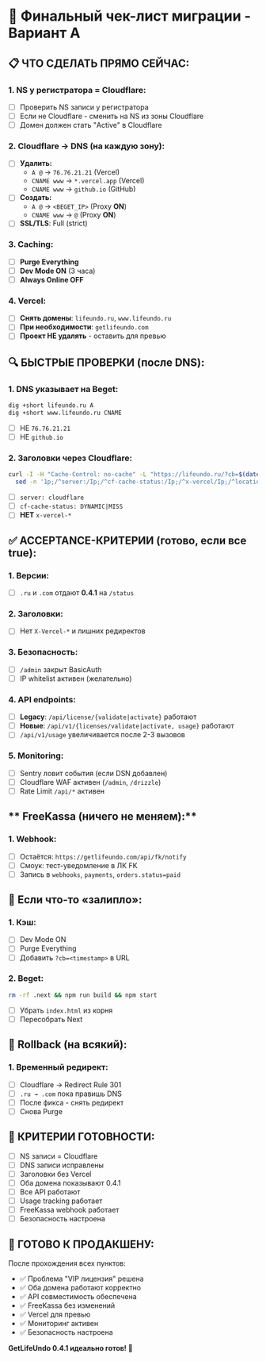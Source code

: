 # 🚀 Финальный чек-лист миграции - Вариант A

## **📋 ЧТО СДЕЛАТЬ ПРЯМО СЕЙЧАС:**

### **1. NS у регистратора = Cloudflare:**
- [ ] Проверить NS записи у регистратора
- [ ] Если не Cloudflare - сменить на NS из зоны Cloudflare
- [ ] Домен должен стать "Active" в Cloudflare

### **2. Cloudflare → DNS (на каждую зону):**
- [ ] **Удалить:**
  - `A @` → `76.76.21.21` (Vercel)
  - `CNAME www` → `*.vercel.app` (Vercel)
  - `CNAME www` → `github.io` (GitHub)
- [ ] **Создать:**
  - `A @` → `<BEGET_IP>` (Proxy **ON**)
  - `CNAME www` → `@` (Proxy **ON**)
- [ ] **SSL/TLS**: Full (strict)

### **3. Caching:**
- [ ] **Purge Everything**
- [ ] **Dev Mode ON** (3 часа)
- [ ] **Always Online OFF**

### **4. Vercel:**
- [ ] **Снять домены**: `lifeundo.ru`, `www.lifeundo.ru`
- [ ] **При необходимости**: `getlifeundo.com`
- [ ] **Проект НЕ удалять** - оставить для превью

## **🔍 БЫСТРЫЕ ПРОВЕРКИ (после DNS):**

### **1. DNS указывает на Beget:**
```bash
dig +short lifeundo.ru A
dig +short www.lifeundo.ru CNAME
```
- [ ] НЕ `76.76.21.21`
- [ ] НЕ `github.io`

### **2. Заголовки через Cloudflare:**
```bash
curl -I -H "Cache-Control: no-cache" -L "https://lifeundo.ru/?cb=$(date +%s)" | \
  sed -n '1p;/^server:/Ip;/^cf-cache-status:/Ip;/^x-vercel/Ip;/^location:/Ip'
```
- [ ] `server: cloudflare`
- [ ] `cf-cache-status: DYNAMIC|MISS`
- [ ] **НЕТ** `x-vercel-*`

## **✅ ACCEPTANCE-КРИТЕРИИ (готово, если все true):**

### **1. Версии:**
- [ ] `.ru` и `.com` отдают **0.4.1** на `/status`

### **2. Заголовки:**
- [ ] Нет `X-Vercel-*` и лишних редиректов

### **3. Безопасность:**
- [ ] `/admin` закрыт BasicAuth
- [ ] IP whitelist активен (желательно)

### **4. API endpoints:**
- [ ] **Legacy**: `/api/license/{validate|activate}` работают
- [ ] **Новые**: `/api/v1/{licenses/validate|activate, usage}` работают
- [ ] `/api/v1/usage` увеличивается после 2-3 вызовов

### **5. Monitoring:**
- [ ] Sentry ловит события (если DSN добавлен)
- [ ] Cloudflare WAF активен (`/admin`, `/drizzle`)
- [ ] Rate Limit `/api/*` активен

## ** FreeKassa (ничего не меняем):**

### **1. Webhook:**
- [ ] Остаётся: `https://getlifeundo.com/api/fk/notify`
- [ ] Смоук: тест-уведомление в ЛК FK
- [ ] Запись в `webhooks`, `payments`, `orders.status=paid`

## **🚨 Если что-то «залипло»:**

### **1. Кэш:**
- [ ] Dev Mode ON
- [ ] Purge Everything
- [ ] Добавить `?cb=<timestamp>` в URL

### **2. Beget:**
```bash
rm -rf .next && npm run build && npm start
```
- [ ] Убрать `index.html` из корня
- [ ] Пересобрать Next

## **🔄 Rollback (на всякий):**

### **1. Временный редирект:**
- [ ] Cloudflare → Redirect Rule 301
- [ ] `.ru → .com` пока правишь DNS
- [ ] После фикса - снять редирект
- [ ] Снова Purge

## **🎯 КРИТЕРИИ ГОТОВНОСТИ:**

- [ ] NS записи = Cloudflare
- [ ] DNS записи исправлены
- [ ] Заголовки без Vercel
- [ ] Оба домена показывают 0.4.1
- [ ] Все API работают
- [ ] Usage tracking работает
- [ ] FreeKassa webhook работает
- [ ] Безопасность настроена

## **🎉 ГОТОВО К ПРОДАКШЕНУ:**

После прохождения всех пунктов:
- ✅ Проблема "VIP лицензия" решена
- ✅ Оба домена работают корректно
- ✅ API совместимость обеспечена
- ✅ FreeKassa без изменений
- ✅ Vercel для превью
- ✅ Мониторинг активен
- ✅ Безопасность настроена

**GetLifeUndo 0.4.1 идеально готов! 🚀**


